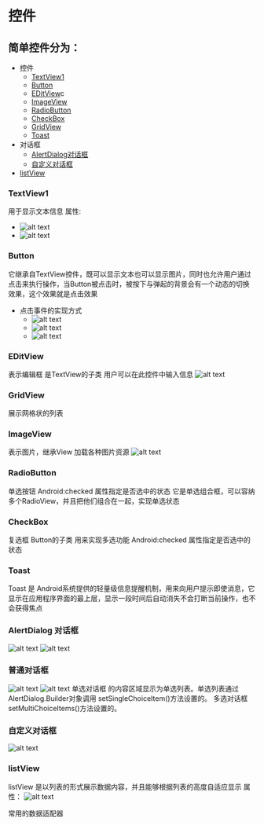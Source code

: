 <!--
 * _______________#########_______________________ 
 * ______________############_____________________ 
 * ______________#############____________________ 
 * _____________##__###########___________________ 
 * ____________###__######_#####__________________ 
 * ____________###_#######___####_________________ 
 * ___________###__##########_####________________ 
 * __________####__###########_####_______________ 
 * ________#####___###########__#####_____________ 
 * _______######___###_########___#####___________ 
 * _______#####___###___########___######_________ 
 * ______######___###__###########___######_______ 
 * _____######___####_##############__######______ 
 * ____#######__#####################_#######_____ 
 * ____#######__##############################____ 
 * ___#######__######_#################_#######___ 
 * ___#######__######_######_#########___######___ 
 * ___#######____##__######___######_____######___ 
 * ___#######________######____#####_____#####____ 
 * ____######________#####_____#####_____####_____ 
 * _____#####________####______#####_____###______ 
 * ______#####______;###________###______#________ 
 * ________##_______####________####______________ 
 * 
 * @Author: 崩布猪
 * @Date: 2024-03-25 14:26:21
 * @LastEditors: 崩布猪
 * @LastEditTime: 2024-04-02 16:50:48
 * @FilePath: \课业\移动终端设计与开发\_3View控件.md
 * @Description: 
 * 
 -->

# 控件
## 简单控件分为：
- 控件
    - [TextView1](#textview1)
    - [Button](#button)
    - [EDitView](#editview)c
    - [ImageView](#imageview)
    - [RadioButton](#radiobutton)
    - [CheckBox](#checkbox)
    - [GridView](#GridView)
    - [Toast](#toast)
- 对话框
  - [AlertDialog对话框](#addhk)
  - [自定义对话框](#zdydhk)
- [listView](#listView)
 
### <a id = "textview">TextView1</a>
用于显示文本信息
属性:
  - ![alt text](image-5.png)
  - ![alt text](image-6.png)
### <a id = "button">Button</a>
它继承自TextView控件，既可以显示文本也可以显示图片，同时也允许用户通过点击来执行操作，当Button被点击时，被按下与弹起的背景会有一个动态的切换效果，这个效果就是点击效果
- 点击事件的实现方式
  - ![alt text](image-7.png)
  - ![alt text](image-8.png)
  - ![alt text](image-9.png)

### <a id = "editview"></a>EDitView
表示编辑框 是TextView的子类 用户可以在此控件中输入信息
![alt text](image-10.png)
### <a id = "GridView">GridView</a>
展示网格状的列表
### <a id = "GridView">ImageView</a>
表示图片，继承View 加载各种图片资源
![alt text](image-11.png)
### <a id = "Radiobutton">RadioButton</a>
单选按钮 
Android:checked 属性指定是否选中的状态
它是单选组合框，可以容纳多个RadioView，并且把他们组合在一起，实现单选状态
### <a id = "checkbox">CheckBox</a>
复选框 Button的子类 用来实现多选功能
Android:checked 属性指定是否选中的状态
### <a id = "toast">Toast</a>
Toast 是 Android系统提供的轻量级信息提醒机制，用来向用户提示即使消息，它显示在应用程序界面的最上层，显示一段时间后自动消失不会打断当前操作，也不会获得焦点

### <a id = "addhk">AlertDialog 对话框</a>
![alt text](image-12.png)
![alt text](image-13.png)
### <a id = "ptdhk">普通对话框</a>
![alt text](image-14.png)
![alt text](image-16.png)
单选对话框
的内容区域显示为单选列表。单选列表通过AlertDialog.Builder对象调用 setSingleChoiceItem()方法设置的。
多选对话框
setMultiChoiceItems()方法设置的。
### <a id = "zdydhk">自定义对话框</a>
![alt text](image-15.png)
### <a id = "listView">listView</a>
listView 是以列表的形式展示数据内容，并且能够根据列表的高度自适应显示
属性：
![alt text](image-17.png)

常用的数据适配器